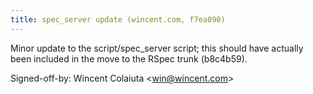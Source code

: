 ```yaml
---
title: spec_server update (wincent.com, f7ea090)
---
```


Minor update to the script/spec\_server script; this should have actually been included in the move to the RSpec trunk (b8c4b59).

Signed-off-by: Wincent Colaiuta &lt;win@wincent.com&gt;
